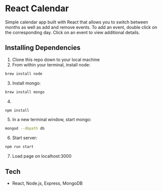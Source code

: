 # React Calendar

Simple calendar app built with React that allows you to switch between months as well as add and remove events. To add an event, double click on the corresponding day. Click on an event to view additional details.

## Installing Dependencies

1. Clone this repo down to your local machine
2. From within your terminal, install node:
```sh
brew install node
```
3. Install mongo:
```sh
brew install mongo
```
4. 
```sh
npm install
```
5. In a new terminal window, start mongo:
```sh
mongod --dbpath db
```
6. Start server:
```sh
npm run start
```
7. Load page on localhost:3000

## Tech

- React, Node.js, Express, MongoDB

